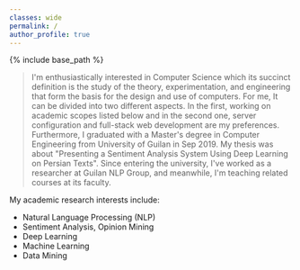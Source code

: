 ```yaml
---
classes: wide
permalink: /
author_profile: true
---
```

{% include base_path %}

> I'm enthusiastically interested in Computer Science which its succinct definition is the study of the theory, experimentation, and engineering that form the basis for the design and use of computers. For me, It can be divided into two different aspects. In the first, working on academic scopes listed below and in the second one, server configuration and full-stack web development are my preferences.
> Furthermore, I graduated with a Master's degree in Computer Engineering from University of Guilan in Sep 2019. My thesis was about "Presenting a Sentiment Analysis System Using Deep Learning on Persian Texts". Since entering the university, I've worked as a researcher at Guilan NLP Group, and meanwhile, I'm teaching related courses at its faculty.

My academic research interests include:
-   Natural Language Processing (NLP)
-   Sentiment Analysis, Opinion Mining
-   Deep Learning
-   Machine Learning
-   Data Mining

